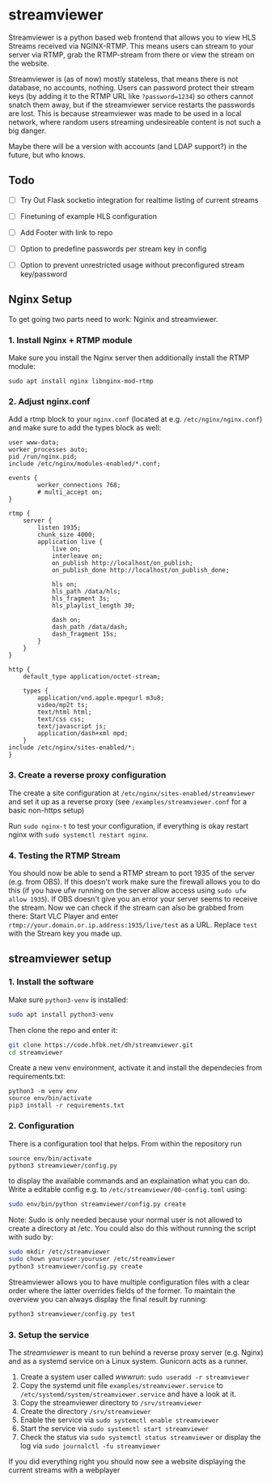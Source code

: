 # streamviewer

Streamviewer is a python based web frontend that allows you to view HLS Streams received via NGINX-RTMP. This means users can stream to your server via RTMP, grab the RTMP-stream from there or view the stream on the website.

Streamviewer is (as of now) mostly stateless, that means there is not database, no accounts, nothing. Users can password protect their stream keys (by adding it to the RTMP URL like `?password=1234`) so others cannot snatch them away, but if the streamviewer service restarts the passwords are lost. This is because streamviewer was made to be used in a local network, where random users streaming undesireable content is not such a big danger.

Maybe there will be a version with accounts (and LDAP support?) in the future, but who knows.


## Todo

- [ ] Try Out Flask socketio integration for realtime listing of current streams
- [ ] Finetuning of example HLS configuration
- [ ] Add Footer with link to repo
- [ ] Option to predefine passwords per stream key in config
- [ ] Option to prevent unrestricted usage without preconfigured stream key/password



## Nginx Setup

To get going two parts need to work: Nginix and streamviewer.

### 1. Install Nginx + RTMP module

Make sure you install the Nginx  server then additionally install the RTMP module:

```
sudo apt install nginx libnginx-mod-rtmp
```

### 2. Adjust nginx.conf

Add a rtmp block to your `nginx.conf` (located at e.g. `/etc/nginx/nginx.conf`) and make sure to add the types block as well:

```
user www-data;
worker_processes auto;
pid /run/nginx.pid;
include /etc/nginx/modules-enabled/*.conf;

events {
        worker_connections 768;
        # multi_accept on;
}

rtmp { 
    server { 
        listen 1935; 
        chunk_size 4000;
        application live { 
            live on; 
            interleave on;
            on_publish http://localhost/on_publish;
            on_publish_done http://localhost/on_publish_done;
 
            hls on; 
            hls_path /data/hls; 
            hls_fragment 3s; 
            hls_playlist_length 30;

            dash on;
            dash_path /data/dash; 
            dash_fragment 15s; 
        } 
    } 
} 
 
http { 
    default_type application/octet-stream;
 
    types {
        application/vnd.apple.mpegurl m3u8;
        video/mp2t ts;
        text/html html;
        text/css css;
        text/javascript js;
        application/dash+xml mpd;
    } 
include /etc/nginx/sites-enabled/*; 
}
```

### 3. Create a reverse proxy configuration

The create a site configuration at `/etc/nginx/sites-enabled/streamviewer` and set it up as a reverse proxy (see `/examples/streamviewer.conf` for a basic non-https setup)

Run `sudo nginx-t` to test your configuration, if everything is okay restart nginx with `sudo systemctl restart nginx`.

### 4. Testing the RTMP Stream

You should now be able to send a RTMP stream to port 1935 of the server (e.g. from OBS). If this doesn't work make sure the firewall allows you to do this (if you have ufw running on the server allow access using `sudo ufw allow 1935`).
If OBS doesn't give you an error your server seems to receive the stream. Now we can check if the stream can also be grabbed from there: Start VLC Player and enter `rtmp://your.domain.or.ip.address:1935/live/test` as a URL. Replace `test` with the Stream key you made up.


## streamviewer setup

### 1. Install the software

Make sure `python3-venv` is installed:

```bash
sudo apt install python3-venv
```

Then clone the repo and enter it:

```bash
git clone https://code.hfbk.net/dh/streamviewer.git
cd streamviewer
```

Create a new venv environment, activate it and install the dependecies from requirements.txt:
```
python3 -m venv env
source env/bin/activate
pip3 install -r requirements.txt
```

### 2. Configuration

There is a configuration tool that helps. From within the repository run
```
source env/bin/activate
python3 streamviewer/config.py
```
to display the available commands and an explaination what you can do. Write a editable config e.g. to `/etc/streamviewer/00-config.toml` using:
```bash
sudo env/bin/python streamviewer/config.py create
```
Note: Sudo is only needed because your normal user is not allowed to create a directory at /etc. You could also do this without running the script with sudo by:

```bash
sudo mkdir /etc/streamviewer
sudo chown youruser:youruser /etc/streamviewer
python3 streamviewer/config.py create
```

Streamviewer allows you to have multiple configuration files with a clear order where the latter overrides fields of the former. To maintain the overview you can always display the final result by running:

```bash
python3 streamviewer/config.py test
```


### 3. Setup the service
The _streamviewer_ is meant to run behind a reverse proxy server (e.g. Nginx) and as a systemd service on a Linux system. Gunicorn acts as a runner.

1. Create a system user called _wwwrun_: `sudo useradd -r streamviewer`
2. Copy the systemd unit file `examples/streamviewer.service` to `/etc/systemd/system/streamviewer.service` and have a look at it. 
3. Copy the streamviewer directory to `/srv/streamviewer`
4. Create the directory `/srv/streamviewer` 
5. Enable the service via `sudo systemctl enable streamviewer`
6. Start the service via `sudo systemctl start streamviewer`
7. Check the status via `sudo systemctl status streamviewer` or display the log via `sudo journalctl -fu streamviewer`

If you did everything right you should now see a website displaying the current streams with a webplayer

